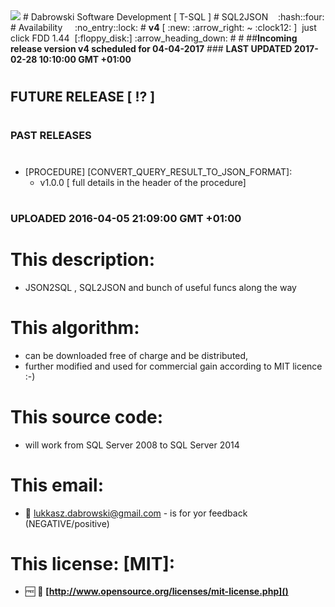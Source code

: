 <img src="https://github.com/Dabrowski-Software-Development/SoftwareDevelopment-T-SQL-2/blob/master/github_json2sql.png" />
# Dabrowski Software Development [ T-SQL ]
# SQL2JSON&nbsp;&nbsp;&nbsp;&nbsp;:hash::four:
# Availability&nbsp;&nbsp;&nbsp;&nbsp;&nbsp;:no_entry::lock:
# <strong>v4</strong> [ :new: :arrow_right: ~ :clock12: ]&nbsp; just click FDD 1.44 &nbsp;[:floppy_disk:]&nbsp;:arrow_heading_down:
#
# 
##<strong>Incoming release version v4 scheduled for 04-04-2017</strong>
### <strong>LAST UPDATED 2017-02-28 10:10:00 GMT +01:00</strong>

#
#
#
## <strong>FUTURE RELEASE [ :interrobang: ]</strong>
#
#
### <strong>PAST RELEASES</strong>
#
 - [PROCEDURE]	[CONVERT_QUERY_RESULT_TO_JSON_FORMAT]:
   - v1.0.0 [ full details in the header of the procedure]
#
### <strong>UPLOADED 2016-04-05 21:09:00 GMT +01:00</strong>
#
#
#
# This description:
 - JSON2SQL , SQL2JSON and bunch of useful funcs along the way

#
# This algorithm:
  - can be downloaded free of charge and be distributed,
  - further modified and used for commercial gain according to MIT licence :-) 

#
# This source code:
  - will work from SQL Server 2008 to SQL Server 2014

#
# This email:
  - :email:&nbsp;lukkasz.dabrowski@gmail.com - is for yor feedback (NEGATIVE/positive)

#
# This license: [MIT]:
 - :free:&nbsp;:book:&nbsp;**[http://www.opensource.org/licenses/mit-license.php]()**
